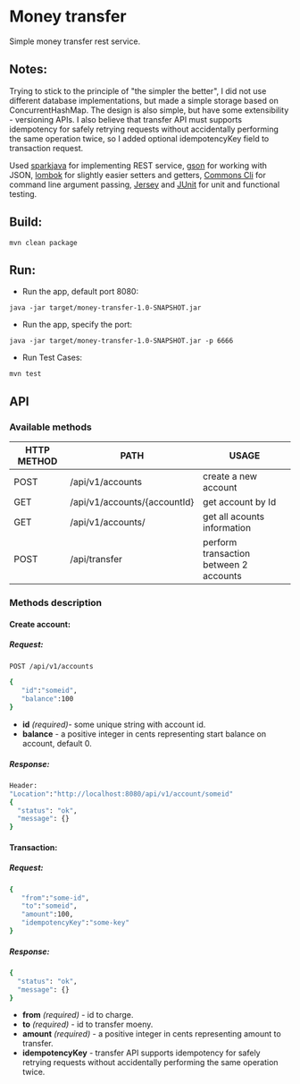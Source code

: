 # Money transfer

Simple money transfer rest service.

## Notes:

Trying to stick to the principle of "the simpler the better", I did not use different database implementations,
but made a simple storage based on ConcurrentHashMap. The design is also simple, but have some extensibility -
versioning APIs. I also believe that transfer API must supports idempotency for safely retrying requests without
accidentally performing the same operation twice, so I added optional idempotencyKey field to transaction request.

Used [sparkjava](http://sparkjava.com) for implementing REST service, [gson](https://github.com/google/gson)
for working with JSON, [lombok](https://projectlombok.org/) for slightly easier setters and getters,
[Commons Cli](https://commons.apache.org/proper/commons-cli/) for command line argument passing, 
[Jersey](https://jersey.github.io/) and [JUnit](https://junit.org) for unit and functional testing. 

## Build:
```
mvn clean package
```
## Run:
- Run the app, default port 8080:
```
java -jar target/money-transfer-1.0-SNAPSHOT.jar
```

- Run the app, specify the port:
```
java -jar target/money-transfer-1.0-SNAPSHOT.jar -p 6666
```

- Run Test Cases:
```
mvn test
```

## API

### Available methods

| HTTP METHOD | PATH | USAGE |
| -----------| ------ | ------ |
| POST | /api/v1/accounts | create a new account
| GET | /api/v1/accounts/{accountId} | get account by Id | 
| GET | /api/v1/accounts/ | get all acounts information | 
| POST | /api/transfer | perform transaction between 2 accounts | 

### Methods description
#### Create account:
##### Request: 
```sh
POST /api/v1/accounts
```
```sh
{  
   "id":"someid",
   "balance":100
} 
```

- **id** _(required)_- some unique string with account id.
- **balance** - a positive integer in cents representing start balance on account, default 0.

##### Response:
```sh
Header:
"Location":"http://localhost:8080/api/v1/account/someid"
{
  "status": "ok",
  "message": {}
}
```

#### Transaction:
##### Request:
```sh
{  
   "from":"some-id",
   "to":"someid",
   "amount":100,
   "idempotencyKey":"some-key"
}
```

##### Response:
```sh
{
  "status": "ok",
  "message": {}
}
```

- **from** _(required)_ - id to charge.
- **to** _(required)_ - id to transfer moeny.
- **amount** _(required)_ - a positive integer in cents representing amount to transfer.
- **idempotencyKey** - transfer API supports idempotency for safely retrying requests without accidentally performing
the same operation twice.